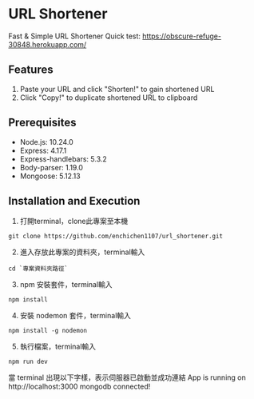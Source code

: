 # URL Shortener
Fast & Simple URL Shortener
Quick test: https://obscure-refuge-30848.herokuapp.com/

## Features
1. Paste your URL and click "Shorten!" to gain shortened URL
2. Click "Copy!" to duplicate shortened URL to clipboard

## Prerequisites
- Node.js: 10.24.0
- Express: 4.17.1
- Express-handlebars: 5.3.2
- Body-parser: 1.19.0
- Mongoose: 5.12.13

## Installation and Execution
1. 打開terminal，clone此專案至本機
```
git clone https://github.com/enchichen1107/url_shortener.git
```
2. 進入存放此專案的資料夾，terminal輸入
```
cd `專案資料夾路徑`
```
3. npm 安裝套件，terminal輸入
```
npm install 
```
4. 安裝 nodemon 套件，terminal輸入
```
npm install -g nodemon
```
5. 執行檔案，terminal輸入
```
npm run dev
```
當 terminal 出現以下字樣，表示伺服器已啟動並成功連結
App is running on http://localhost:3000
mongodb connected!

